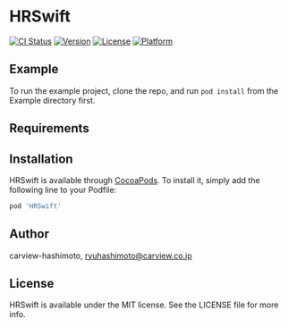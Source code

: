 # HRSwift

[![CI Status](http://img.shields.io/travis/carview-hashimoto/HRSwift.svg?style=flat)](https://travis-ci.org/carview-hashimoto/HRSwift)
[![Version](https://img.shields.io/cocoapods/v/HRSwift.svg?style=flat)](http://cocoapods.org/pods/HRSwift)
[![License](https://img.shields.io/cocoapods/l/HRSwift.svg?style=flat)](http://cocoapods.org/pods/HRSwift)
[![Platform](https://img.shields.io/cocoapods/p/HRSwift.svg?style=flat)](http://cocoapods.org/pods/HRSwift)

## Example

To run the example project, clone the repo, and run `pod install` from the Example directory first.

## Requirements

## Installation

HRSwift is available through [CocoaPods](http://cocoapods.org). To install
it, simply add the following line to your Podfile:

```ruby
pod 'HRSwift'
```

## Author

carview-hashimoto, ryuhashimoto@carview.co.jp

## License

HRSwift is available under the MIT license. See the LICENSE file for more info.
